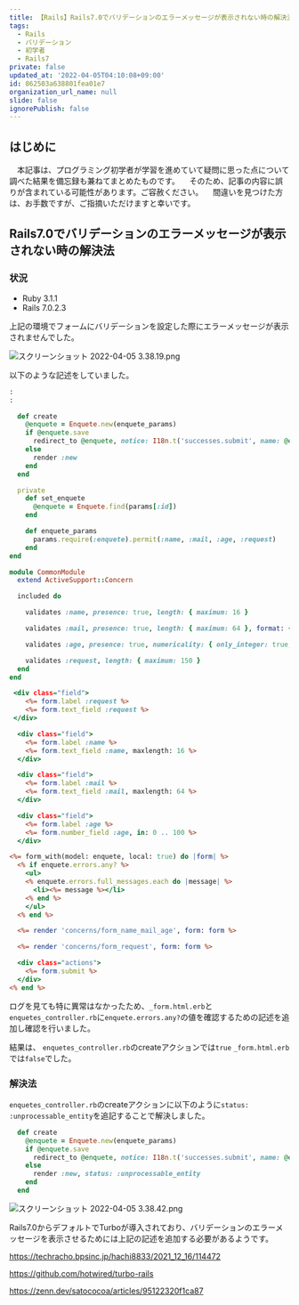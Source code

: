 ```yaml
---
title: 【Rails】Rails7.0でバリデーションのエラーメッセージが表示されない時の解決法
tags:
  - Rails
  - バリデーション
  - 初学者
  - Rails7
private: false
updated_at: '2022-04-05T04:10:08+09:00'
id: 862503a638801fea01e7
organization_url_name: null
slide: false
ignorePublish: false
---
```

## はじめに
　本記事は、プログラミング初学者が学習を進めていて疑問に思った点について調べた結果を備忘録も兼ねてまとめたものです。
　そのため、記事の内容に誤りが含まれている可能性があります。ご容赦ください。
　間違いを見つけた方は、お手数ですが、ご指摘いただけますと幸いです。

## Rails7.0でバリデーションのエラーメッセージが表示されない時の解決法
### 状況
- Ruby 3.1.1
- Rails 7.0.2.3

上記の環境でフォームにバリデーションを設定した際にエラーメッセージが表示されませんでした。

![スクリーンショット 2022-04-05 3.38.19.png](https://qiita-image-store.s3.ap-northeast-1.amazonaws.com/0/2342443/9b44385d-8128-bad3-945c-2def0209ff33.png)

以下のような記述をしていました。

```enquetes_controller.rb
:
:

  def create
    @enquete = Enquete.new(enquete_params)
    if @enquete.save
      redirect_to @enquete, notice: I18n.t('successes.submit', name: @enquete.model_name.human)
    else
      render :new
    end
  end

  private
    def set_enquete
      @enquete = Enquete.find(params[:id])
    end

    def enquete_params
      params.require(:enquete).permit(:name, :mail, :age, :request)
    end
end


```
```common_module.rb
module CommonModule
  extend ActiveSupport::Concern

  included do

    validates :name, presence: true, length: { maximum: 16 }

    validates :mail, presence: true, length: { maximum: 64 }, format: { with: /\A[\w+\-.]+@[a-z\d\-.]+\.[a-z]+\z/i }, uniqueness: { case_sensitive: false }

    validates :age, presence: true, numericality: { only_integer: true, greater_than_or_equal_to: 0, less_than_or_equal_to: 100 }

    validates :request, length: { maximum: 150 }
  end
end
```
```_form_request.html.erb
 <div class="field">
    <%= form.label :request %>
    <%= form.text_field :request %>
 </div>
```
```_form_name_mail_age.html.erb
  <div class="field">
    <%= form.label :name %>
    <%= form.text_field :name, maxlength: 16 %>
  </div>

  <div class="field">
    <%= form.label :mail %>
    <%= form.text_field :mail, maxlength: 64 %>
  </div>

  <div class="field">
    <%= form.label :age %>
    <%= form.number_field :age, in: 0 .. 100 %>
  </div>
```
```_form.html.erb
<%= form_with(model: enquete, local: true) do |form| %>
  <% if enquete.errors.any? %>
    <ul>
    <% enquete.errors.full_messages.each do |message| %>
      <li><%= message %></li>
    <% end %>
    </ul>
  <% end %>

  <%= render 'concerns/form_name_mail_age', form: form %>

  <%= render 'concerns/form_request', form: form %>

  <div class="actions">
    <%= form.submit %>
  </div>
<% end %>
```

ログを見ても特に異常はなかったため、`_form.html.erb`と`enquetes_controller.rb`に`enquete.errors.any?`の値を確認するための記述を追加し確認を行いました。

結果は、
`enquetes_controller.rb`のcreateアクションでは`true`
`_form.html.erb`では`false`でした。

### 解決法
`enquetes_controller.rb`のcreateアクションに以下のように`status: :unprocessable_entity`を追記することで解決しました。

```enquetes_controller.rb
  def create
    @enquete = Enquete.new(enquete_params)
    if @enquete.save
      redirect_to @enquete, notice: I18n.t('successes.submit', name: @enquete.model_name.human)
    else
      render :new, status: :unprocessable_entity
    end
  end
```
![スクリーンショット 2022-04-05 3.38.42.png](https://qiita-image-store.s3.ap-northeast-1.amazonaws.com/0/2342443/2903686d-d5cf-c559-ca42-0c53e2c220c4.png)

Rails7.0からデフォルトでTurboが導入されており、バリデーションのエラーメッセージを表示させるためには上記の記述を追加する必要があるようです。

https://techracho.bpsinc.jp/hachi8833/2021_12_16/114472

https://github.com/hotwired/turbo-rails

https://zenn.dev/satococoa/articles/95122320f1ca87


